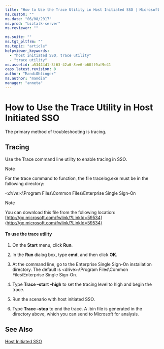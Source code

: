 ```yaml
---
title: "How to Use the Trace Utility in Host Initiated SSO | Microsoft Docs"
ms.custom: ""
ms.date: "06/08/2017"
ms.prod: "biztalk-server"
ms.reviewer: ""

ms.suite: ""
ms.tgt_pltfrm: ""
ms.topic: "article"
helpviewer_keywords: 
  - "host initiated SSO, trace utility"
  - "trace utility"
ms.assetid: a53444d1-3f63-42a6-8ee6-b60ff9af9e41
caps.latest.revision: 8
author: "MandiOhlinger"
ms.author: "mandia"
manager: "anneta"
---
```

# How to Use the Trace Utility in Host Initiated SSO
The primary method of troubleshooting is tracing.  
  
## Tracing  
 Use the Trace command line utility to enable tracing in SSO.  
  
> [!NOTE]
>  For the trace command to function, the file tracelog.exe must be in the following directory:  
>   
>  \<*drive*\>:\Program Files\Common Files\Enterprise Single Sign-On  
  
> [!NOTE]
>  You can download this file from the following location: [http://go.microsoft.com/fwlink/?LinkId=59534](http://go.microsoft.com/fwlink/?LinkId=59534)  
  
#### To use the trace utility  
  
1.  On the **Start** menu, click **Run**.  
  
2.  In the **Run** dialog box, type **cmd**, and then click **OK**.  
  
3.  At the command line, go to the Enterprise Single Sign-On installation directory. The default is \<drive\>:\Program Files\Common Files\Enterprise Single Sign-On.  
  
4.  Type **Trace –start –high** to set the tracing level to high and begin the trace.  
  
5.  Run the scenario with host initiated SSO.  
  
6.  Type **Trace –stop** to end the trace. A .bin file is generated in the directory above, which you can send to Microsoft for analysis.  
  
## See Also  
 [Host Initiated SSO](../core/host-initiated-sso.md)